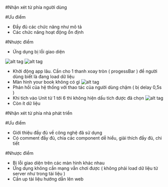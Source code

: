 #Nhận xét từ phía người dùng

#Ưu điểm

- Đầy đủ các chức năng như mô tả
- Các chức năng hoạt động ổn định

#Nhược điểm

- Ứng dụng bị lỗi giao diện

![alt tag](https://github.com/truonganhhoang/int3507-2016/blob/master/4C/Nhan-xet/Duo/anh1.png)
![alt tag](https://github.com/truonganhhoang/int3507-2016/blob/master/4C/Nhan-xet/Duo/anh2.png)
-	Khởi động app lâu. Cần cho 1 thanh xoay tròn ( progessBar ) để người dùng biết là đang load dữ liệu
- Màn hình your book không có gì
![alt tag](https://github.com/truonganhhoang/int3507-2016/blob/master/4C/Nhan-xet/Duo/anh3.png)
- Phản hồi của hệ thống với thao tác của người dùng chậm  ( bị delay 0,5s )
- Khi tích vào Unit từ 1 tới 6 thì không hiện dấu tích được đã chọn
![alt tag](https://github.com/truonganhhoang/int3507-2016/blob/master/4C/Nhan-xet/Duo/anh4.png)
- Còn ít dữ liệu

#Nhận xét từ phía nhà phát triển

#Ưu điểm

-	Giới thiệu đầy đủ về công nghệ đã sử dụng
-	Có comment đầy đủ, chia các component dễ hiểu, giải thích đầy đủ, chi tiết

#Nhược điểm

-	Bị lỗi giao diện trên các màn hình khác nhau
-	Ứng dụng không cần mạng vẫn chơi được ( không phải load dữ liệu từ server như trong tài liệu )
-	Cần up tài liệu hướng dẫn lên web



